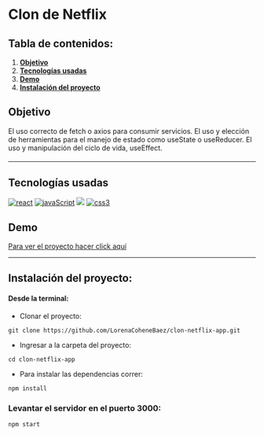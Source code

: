 # Clon de Netflix

## Tabla de contenidos:

1. **[Objetivo](#objetivo)**
1. **[Tecnologías usadas](#tecnologías-usadas)**
1. **[Demo](#demo)**
1. **[Instalación del proyecto](#instalación-del-proyecto)**

## Objetivo
El uso correcto de fetch o axios para consumir servicios.
El uso y elección de herramientas para el manejo de estado como useState o useReducer.
El uso y manipulación del ciclo de vida, useEffect.

#### 
***
## Tecnologías usadas

<p align="left">
<!-- REACT -->
  <a href="https://reactjs.org/" target="_blank" data-bs-toggle="tooltip" title="ReactJS"> <img src="https://img.shields.io/badge/React-20232A?style=for-the-badge&logo=react&logoColor=61DAFB" alt="react"/></a>
  <!-- JAVASCRIPT  -->
<a href=https://developer.mozilla.org/en-US/docs/Web/JavaScript" target="_blank" data-bs-toggle="tooltip" title="JavaScript"><img src="https://img.shields.io/badge/JavaScript-323330?style=for-the-badge&logo=javascript&logoColor=F7DF1E" alt="javaScript"/></a>
<!-- HTML -->
<a href="https://developer.mozilla.org/es/docs/Web/HTML" alt="HTML5" data-bs-toggle="tooltip" title="HTML" ><img src= "https://img.shields.io/badge/HTML5-E34F26?style=for-the-badge&logo=html5&logoColor=white" /></a>
<!–– CSS ––>
<a href="https://www.w3schools.com/css/" target="_blank" data-bs-toggle="tooltip" title="CSS3"> <img src="https://img.shields.io/badge/CSS3-1572B6?style=for-the-badge&logo=css3&logoColor=white" alt="css3"/> </a>
 </p>
 
#### 

## Demo
 <a href="https://clon-netflix-9w4xz8m8l-lorenacohenebaez.vercel.app" target="_blank"> Para ver el proyecto hacer click aquí</a>
                                                                         
 ***    
 ## Instalación del proyecto:

#### Desde la terminal:

- Clonar el proyecto:
````
git clone https://github.com/LorenaCoheneBaez/clon-netflix-app.git
````

- Ingresar a la carpeta del proyecto:
````
cd clon-netflix-app
````
- Para instalar las dependencias correr: 
````
npm install
````
### Levantar el servidor en el puerto 3000:

````
npm start 
````
